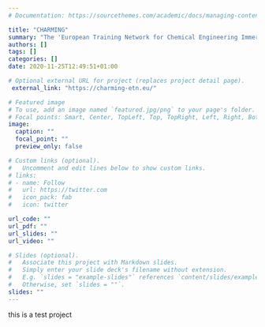 ```yaml
---
# Documentation: https://sourcethemes.com/academic/docs/managing-content/

title: "CHARMING"
summary: "The 'European Training Network for Chemical Engineering Immersive Learning' (CHARMING) sets out to 'develop [...] learning strategies, content and prototypes for the application of games and virtual/augmented reality for motivating, teaching and training children, students and employees in chemistry, chemical engineering and chemical operations.'"
authors: []
tags: []
categories: []
date: 2020-11-25T12:49:51+01:00

# Optional external URL for project (replaces project detail page).
 external_link: "https://charming-etn.eu/"

# Featured image
# To use, add an image named `featured.jpg/png` to your page's folder.
# Focal points: Smart, Center, TopLeft, Top, TopRight, Left, Right, BottomLeft, Bottom, BottomRight.
image:
  caption: ""
  focal_point: ""
  preview_only: false

# Custom links (optional).
#   Uncomment and edit lines below to show custom links.
# links:
# - name: Follow
#   url: https://twitter.com
#   icon_pack: fab
#   icon: twitter

url_code: ""
url_pdf: ""
url_slides: ""
url_video: ""

# Slides (optional).
#   Associate this project with Markdown slides.
#   Simply enter your slide deck's filename without extension.
#   E.g. `slides = "example-slides"` references `content/slides/example-slides.md`.
#   Otherwise, set `slides = ""`.
slides: ""
---
```

this is a test project